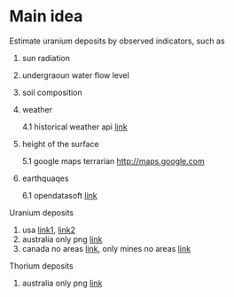 # Main idea

Estimate uranium deposits by observed indicators, such as 

1) sun radiation
2) undergraoun water flow level
3) soil composition 
4) weather

   4.1 historical weather api [link](https://open-meteo.com/en/docs/historical-weather-api#location_mode=csv_coordinates&timezone=Asia%2FBangkok)
5) height of the surface
   
   5.1 google maps terrarian http://maps.google.com
6) earthquaqes

   6.1 opendatasoft [link](https://public.opendatasoft.com/explore/dataset/significant-earthquake-database/table/?location=8,41.81636,46.7688&basemap=jawg.light)
   
Uranium deposits

1) usa [link1](https://www.arcgis.com/home/item.html?id=1ddc80916bb742cfb439fef2cfe56b8d), [link2](https://www.sciencebase.gov/catalog/item/5d1ce678e4b0941bde64cd71)
2) australia only png [link](https://www.ga.gov.au/digital-publication/aecr2021/uranium-and-thorium)
3) canada no areas [link](https://world-nuclear.org/information-library/country-profiles/countries-a-f/canada-uranium.aspx), only mines no areas [link](https://open.canada.ca/data/en/dataset/ce375e21-8893-11e0-8e6c-6cf049291510)

Thorium deposits
1) australia only png [link](https://www.ga.gov.au/digital-publication/aecr2021/uranium-and-thorium)
